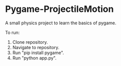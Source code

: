 # Pygame-ProjectileMotion
A small physics project to learn the basics of pygame.

To run:
1. Clone repository.
2. Navigate to repository.
3. Run "pip install pygame".
4. Run "python app.py".
